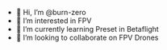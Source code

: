 - 👋 Hi, I’m @burn-zero
- 👀 I’m interested in FPV
- 🌱 I’m currently learning Preset in Betaflight
- 💞️ I’m looking to collaborate on FPV Drones


<!---
burn-zero/burn-zero is a ✨ special ✨ repository because its `README.md` (this file) appears on your GitHub profile.
You can click the Preview link to take a look at your changes.
--->
